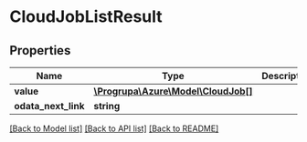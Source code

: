# CloudJobListResult

## Properties
Name | Type | Description | Notes
------------ | ------------- | ------------- | -------------
**value** | [**\Progrupa\Azure\Model\CloudJob[]**](CloudJob.md) |  | [optional] 
**odata_next_link** | **string** |  | [optional] 

[[Back to Model list]](../README.md#documentation-for-models) [[Back to API list]](../README.md#documentation-for-api-endpoints) [[Back to README]](../README.md)


